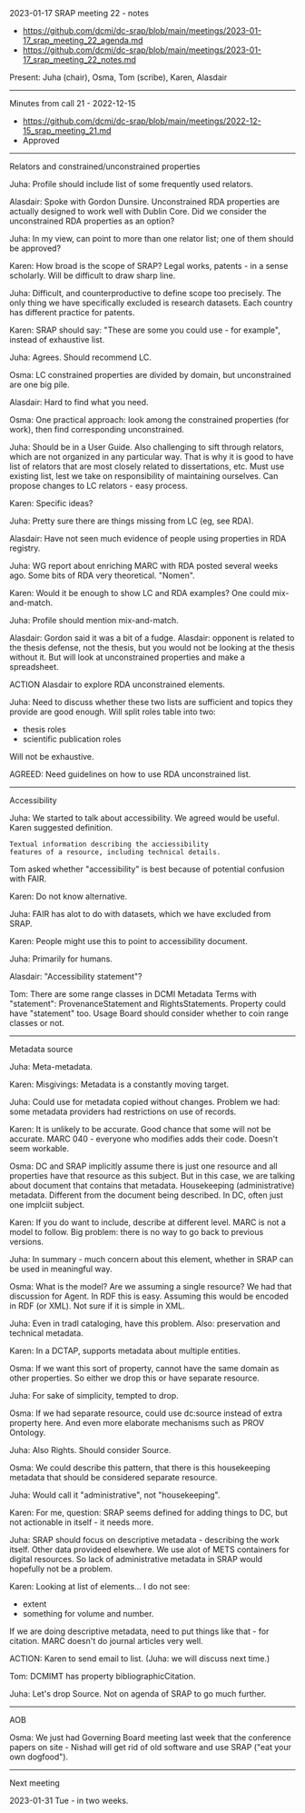 2023-01-17 SRAP meeting 22 - notes
- https://github.com/dcmi/dc-srap/blob/main/meetings/2023-01-17_srap_meeting_22_agenda.md
- https://github.com/dcmi/dc-srap/blob/main/meetings/2023-01-17_srap_meeting_22_notes.md

Present: Juha (chair), Osma, Tom (scribe), Karen, Alasdair

---------------------------------------------------------
Minutes from call 21 - 2022-12-15
- https://github.com/dcmi/dc-srap/blob/main/meetings/2022-12-15_srap_meeting_21.md
- Approved 

---------------------------------------------------------
Relators and constrained/unconstrained properties

Juha: Profile should include list of some frequently 
used relators.

Alasdair: Spoke with Gordon Dunsire. Unconstrained RDA properties 
are actually designed to work well with Dublin Core. Did we 
consider the unconstrained RDA properties as an option?

Juha: In my view, can point to more than one relator list; 
one of them should be approved?

Karen: How broad is the scope of SRAP? Legal works, patents - 
in a sense scholarly. Will be difficult to draw sharp line.

Juha: Difficult, and counterproductive to define scope too 
precisely. The only thing we have specifically excluded is 
research datasets. Each country has different practice for 
patents.

Karen: SRAP should say: "These are some you could use - 
for example", instead of exhaustive list.

Juha: Agrees. Should recommend LC.

Osma: LC constrained properties are divided by domain, 
but unconstrained are one big pile. 

Alasdair: Hard to find what you need.

Osma: One practical approach: look among the constrained 
properties (for work), then find corresponding unconstrained.

Juha: Should be in a User Guide. Also challenging to sift 
through relators, which are not organized in any particular 
way. That is why it is good to have list of relators that 
are most closely related to dissertations, etc. Must use 
existing list, lest we take on responsibility of maintaining 
ourselves. Can propose changes to LC relators - easy process.

Karen: Specific ideas?

Juha: Pretty sure there are things missing from LC (eg, see 
RDA).

Alasdair: Have not seen much evidence of people using
properties in RDA registry.

Juha: WG report about enriching MARC with RDA posted several
weeks ago. Some bits of RDA very theoretical. "Nomen".

Karen: Would it be enough to show LC and RDA examples?
One could mix-and-match.

Juha: Profile should mention mix-and-match.

Alasdair: Gordon said it was a bit of a fudge. Alasdair:
opponent is related to the thesis defense, not the
thesis, but you would not be looking at the thesis
without it. But will look at unconstrained properties and
make a spreadsheet.

ACTION Alasdair to explore RDA unconstrained elements.

Juha: Need to discuss whether these two lists are
sufficient and topics they provide are good enough. Will
split roles table into two:

- thesis roles
- scientific publication roles

Will not be exhaustive. 

AGREED: Need guidelines on how to use RDA unconstrained
list.

---------------------------------------------------------
Accessibility

Juha: We started to talk about accessibility. We agreed
would be useful. Karen suggested definition.

    Textual information describing the acciessibility
    features of a resource, including technical details.

Tom asked whether "accessibility" is best because of
potential confusion with FAIR.

Karen: Do not know alternative.

Juha: FAIR has alot to do with datasets, which we have 
excluded from SRAP.

Karen: People might use this to point to accessibility
document.

Juha: Primarily for humans.

Alasdair: "Accessibility statement"?

Tom: There are some range classes in DCMI Metadata Terms
with "statement": ProvenanceStatement and
RightsStatements. Property could have "statement" too.
Usage Board should consider whether to coin range classes
or not.

---------------------------------------------------------
Metadata source

Juha: Meta-metadata.

Karen: Misgivings: Metadata is a constantly moving target. 

Juha: Could use for metadata copied without changes.
Problem we had: some metadata providers had restrictions
on use of records.

Karen: It is unlikely to be accurate. Good chance that
some will not be accurate. MARC 040 - everyone who
modifies adds their code. Doesn't seem workable.

Osma: DC and SRAP implicitly assume there is just one
resource and all properties have that resource as this
subject. But in this case, we are talking about document
that contains that metadata. Housekeeping
(administrative) metadata. Different from the document
being described. In DC, often just one implciit subject.

Karen: If you do want to include, describe at different
level. MARC is not a model to follow. Big problem: there
is no way to go back to previous versions.

Juha: In summary - much concern about this element,
whether in SRAP can be used in meaningful way.

Osma: What is the model? Are we assuming a single resource?
We had that discussion for Agent. In RDF this is easy. 
Assuming this would be encoded in RDF (or XML). Not sure if 
it is simple in XML.

Juha: Even in tradl cataloging, have this problem. Also: 
preservation and technical metadata. 

Karen: In a DCTAP, supports metadata about multiple entities.

Osma: If we want this sort of property, cannot have the 
same domain as other properties. So either we drop this 
or have separate resource.

Juha: For sake of simplicity, tempted to drop.

Osma: If we had separate resource, could use dc:source 
instead of extra property here. And even more elaborate 
mechanisms such as PROV Ontology.

Juha: Also Rights. Should consider Source.

Osma: We could describe this pattern, that there 
is this housekeeping metadata that should be considered 
separate resource.

Juha: Would call it "administrative", not "housekeeping".

Karen: For me, question: SRAP seems defined for adding 
things to DC, but not actionable in itself - it needs 
more.

Juha: SRAP should focus on descriptive metadata - 
describing the work itself. Other data provideed elsewhere.
We use alot of METS containers for digital resources.
So lack of administrative metadata in SRAP would 
hopefully not be a problem.

Karen: Looking at list of elements... I do not see:
- extent
- something for volume and number.

If we are doing descriptive metadata, need to put things 
like that - for citation. MARC doesn't do journal articles 
very well.

ACTION: Karen to send email to list. (Juha: we will 
discuss next time.)

Tom: DCMIMT has property bibliographicCitation.

Juha: Let's drop Source. Not on agenda of SRAP to 
go much further.

---------------------------------------------------------
AOB

Osma: We just had Governing Board meeting last week that
the conference papers on site - Nishad will get rid of
old software and use SRAP ("eat your own dogfood").

---------------------------------------------------------
Next meeting

2023-01-31 Tue - in two weeks.


